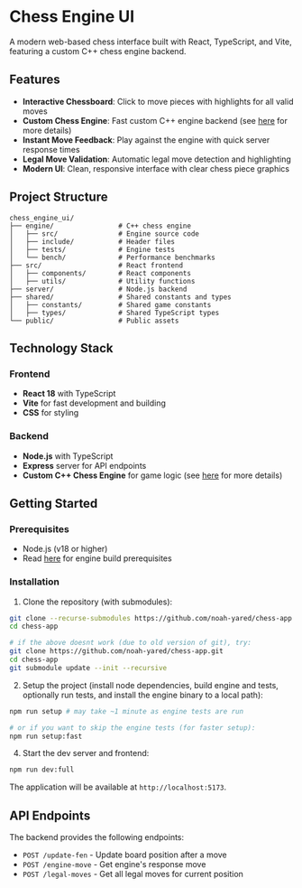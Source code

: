 # Chess Engine UI

A modern web-based chess interface built with React, TypeScript, and Vite, featuring a custom C++ chess engine backend.

## Features

- **Interactive Chessboard**: Click to move pieces with highlights for all valid moves
- **Custom Chess Engine**: Fast custom C++ engine backend (see [here](https://github.com/noah-yared/chess-engine/blob/main/README.md) for more details)
- **Instant Move Feedback**: Play against the engine with quick server response times
- **Legal Move Validation**: Automatic legal move detection and highlighting
- **Modern UI**: Clean, responsive interface with clear chess piece graphics

## Project Structure

```
chess_engine_ui/
├── engine/                # C++ chess engine
│   ├── src/               # Engine source code
│   ├── include/           # Header files
│   ├── tests/             # Engine tests
│   └── bench/             # Performance benchmarks
├── src/                   # React frontend
│   ├── components/        # React components
│   ├── utils/             # Utility functions
├── server/                # Node.js backend
├── shared/                # Shared constants and types
│   ├── constants/         # Shared game constants
│   ├── types/             # Shared TypeScript types
└── public/                # Public assets
```

## Technology Stack

### Frontend
- **React 18** with TypeScript
- **Vite** for fast development and building
- **CSS** for styling

### Backend
- **Node.js** with TypeScript
- **Express** server for API endpoints
- **Custom C++ Chess Engine** for game logic (see [here](https://github.com/noah-yared/chess-engine/blob/main/README.md) for more details)

## Getting Started

### Prerequisites
- Node.js (v18 or higher)
- Read [here](https://github.com/noah-yared/chess-engine/blob/main/README.md#prerequisites) for engine build prerequisites

### Installation

1. Clone the repository (with submodules):
```bash
git clone --recurse-submodules https://github.com/noah-yared/chess-app.git
cd chess-app

# if the above doesnt work (due to old version of git), try:
git clone https://github.com/noah-yared/chess-app.git
cd chess-app
git submodule update --init --recursive
```

2. Setup the project (install node dependencies, build engine and tests, optionally run tests, and install the engine binary to a local path):
```bash
npm run setup # may take ~1 minute as engine tests are run

# or if you want to skip the engine tests (for faster setup):
npm run setup:fast
```

4. Start the dev server and frontend:
```bash
npm run dev:full
```

The application will be available at `http://localhost:5173`.

## API Endpoints

The backend provides the following endpoints:

- `POST /update-fen` - Update board position after a move
- `POST /engine-move` - Get engine's response move
- `POST /legal-moves` - Get all legal moves for current position
